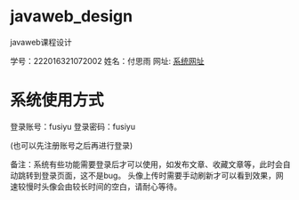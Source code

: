 # javaweb_design
javaweb课程设计

学号：222016321072002 姓名：付思雨
网址: [系统网址](http://39.106.102.184:8080/blog)

# 系统使用方式

登录账号：fusiyu
登录密码：fusiyu

(也可以先注册账号之后再进行登录)

备注：系统有些功能需要登录后才可以使用，如发布文章、收藏文章等，此时会自动跳转到登录页面，这不是bug。
头像上传时需要手动刷新才可以看到效果，网速较慢时头像会由较长时间的空白，请耐心等待。

